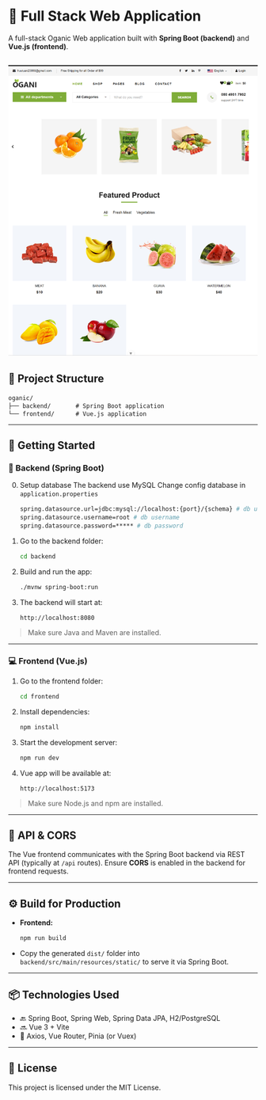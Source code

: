 # 🧩 Full Stack Web Application

A full-stack Oganic Web application built with **Spring Boot (backend)** and **Vue.js (frontend)**.

![alt text](image.png)
---

## 📁 Project Structure

```
oganic/
├── backend/       # Spring Boot application
└── frontend/      # Vue.js application
```

---

## 🚀 Getting Started

### 🔧 Backend (Spring Boot)

0. Setup database
The backend use MySQL
Change config database in `application.properties`
   ```bash
   spring.datasource.url=jdbc:mysql://localhost:{port}/{schema} # db url
   spring.datasource.username=root # db username
   spring.datasource.password=***** # db password
   ```


1. Go to the backend folder:
   ```bash
   cd backend
   ```

2. Build and run the app:
   ```bash
   ./mvnw spring-boot:run
   ```

3. The backend will start at:
   ```
   http://localhost:8080
   ```

> Make sure Java and Maven are installed.

---

### 💻 Frontend (Vue.js)

1. Go to the frontend folder:
   ```bash
   cd frontend
   ```

2. Install dependencies:
   ```bash
   npm install
   ```

3. Start the development server:
   ```bash
   npm run dev
   ```

4. Vue app will be available at:
   ```
   http://localhost:5173
   ```

> Make sure Node.js and npm are installed.

---

## 🔗 API & CORS

The Vue frontend communicates with the Spring Boot backend via REST API (typically at `/api` routes). Ensure **CORS** is enabled in the backend for frontend requests.

---

## ⚙️ Build for Production

- **Frontend:**
  ```bash
  npm run build
  ```

- Copy the generated `dist/` folder into `backend/src/main/resources/static/` to serve it via Spring Boot.

---

## 📦 Technologies Used

- 🔙 Spring Boot, Spring Web, Spring Data JPA, H2/PostgreSQL
- 🔜 Vue 3 + Vite
- 🧪 Axios, Vue Router, Pinia (or Vuex)

---

## 📄 License

This project is licensed under the MIT License.
